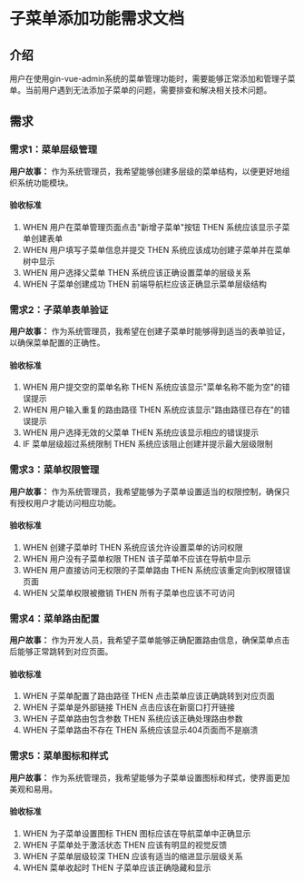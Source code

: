 # 子菜单添加功能需求文档

## 介绍

用户在使用gin-vue-admin系统的菜单管理功能时，需要能够正常添加和管理子菜单。当前用户遇到无法添加子菜单的问题，需要排查和解决相关技术问题。

## 需求

### 需求1：菜单层级管理

**用户故事：** 作为系统管理员，我希望能够创建多层级的菜单结构，以便更好地组织系统功能模块。

#### 验收标准

1. WHEN 用户在菜单管理页面点击"新增子菜单"按钮 THEN 系统应该显示子菜单创建表单
2. WHEN 用户填写子菜单信息并提交 THEN 系统应该成功创建子菜单并在菜单树中显示
3. WHEN 用户选择父菜单 THEN 系统应该正确设置菜单的层级关系
4. WHEN 子菜单创建成功 THEN 前端导航栏应该正确显示菜单层级结构

### 需求2：子菜单表单验证

**用户故事：** 作为系统管理员，我希望在创建子菜单时能够得到适当的表单验证，以确保菜单配置的正确性。

#### 验收标准

1. WHEN 用户提交空的菜单名称 THEN 系统应该显示"菜单名称不能为空"的错误提示
2. WHEN 用户输入重复的路由路径 THEN 系统应该显示"路由路径已存在"的错误提示
3. WHEN 用户选择无效的父菜单 THEN 系统应该显示相应的错误提示
4. IF 菜单层级超过系统限制 THEN 系统应该阻止创建并提示最大层级限制

### 需求3：菜单权限管理

**用户故事：** 作为系统管理员，我希望能够为子菜单设置适当的权限控制，确保只有授权用户才能访问相应功能。

#### 验收标准

1. WHEN 创建子菜单时 THEN 系统应该允许设置菜单的访问权限
2. WHEN 用户没有子菜单权限 THEN 该子菜单不应该在导航中显示
3. WHEN 用户直接访问无权限的子菜单路由 THEN 系统应该重定向到权限错误页面
4. WHEN 父菜单权限被撤销 THEN 所有子菜单也应该不可访问

### 需求4：菜单路由配置

**用户故事：** 作为开发人员，我希望子菜单能够正确配置路由信息，确保菜单点击后能够正常跳转到对应页面。

#### 验收标准

1. WHEN 子菜单配置了路由路径 THEN 点击菜单应该正确跳转到对应页面
2. WHEN 子菜单是外部链接 THEN 点击应该在新窗口打开链接
3. WHEN 子菜单路由包含参数 THEN 系统应该正确处理路由参数
4. WHEN 子菜单路由不存在 THEN 系统应该显示404页面而不是崩溃

### 需求5：菜单图标和样式

**用户故事：** 作为系统管理员，我希望能够为子菜单设置图标和样式，使界面更加美观和易用。

#### 验收标准

1. WHEN 为子菜单设置图标 THEN 图标应该在导航菜单中正确显示
2. WHEN 子菜单处于激活状态 THEN 应该有明显的视觉反馈
3. WHEN 子菜单层级较深 THEN 应该有适当的缩进显示层级关系
4. WHEN 菜单收起时 THEN 子菜单应该正确隐藏和显示
